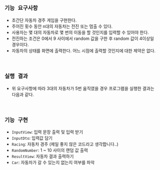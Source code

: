 ## `기능 요구사항`

- 초간단 자동차 경주 게임을 구현한다.
- 주어진 횟수 동안 n대의 자동차는 전진 또는 멈출 수 있다.
- 사용자는 몇 대의 자동차로 몇 번의 이동을 할 것인지를 입력할 수 있어야 한다.
- 전진하는 조건은 0에서 9 사이에서 random 값을 구한 후 random 값이 4이상일 경우이다.
- 자동차의 상태를 화면에 출력한다. 어느 시점에 출력할 것인지에 대한 제약은 없다.

<br>

## `실행 결과`

- 위 요구사항에 따라 3대의 자동차가 5번 움직였을 경우 프로그램을 실행한 결과는 다음과 같다.

<br>

## `기능 구현`

- `InputView`: 입력 문장 출력 및 입력 받기
- `InputDto`: 입력값 담기
- `Racing`: 자동차 경주 (제일 좋지 않은 코드라고 생각합니다..)
- `RandomNumber`: 1 ~ 10 사이의 랜덤 값 출력
- `ResultView`: 자동차 결과 출력하기
- `Car`: 자동차가 갈 수 있는지 없는지 여부를 파악 

